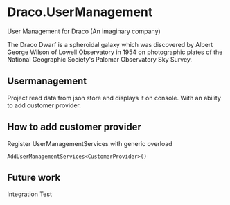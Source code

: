 # Draco.UserManagement
User Management for Draco (An imaginary company)

The Draco Dwarf is a spheroidal galaxy which was discovered by Albert George Wilson of Lowell Observatory in 1954 on photographic plates of the National Geographic Society's Palomar Observatory Sky Survey.

## Usermanagement

Project read data from json store and displays it on console. With an ability to add customer provider.

## How to add customer provider
Register UserManagementServices with generic overload
```
AddUserManagementServices<CustomerProvider>()
```

## Future work

Integration Test

